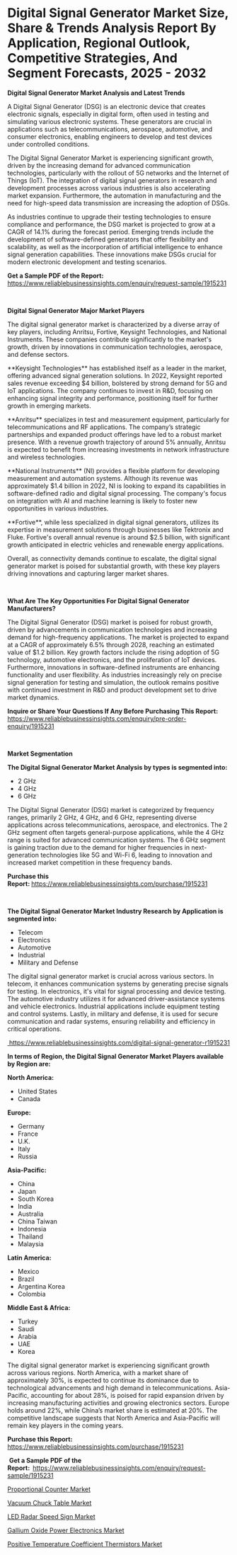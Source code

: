 <p><h1>Digital Signal Generator Market Size, Share & Trends Analysis Report By Application, Regional Outlook, Competitive Strategies, And Segment Forecasts, 2025 - 2032</h1></p><p><strong>Digital Signal Generator Market Analysis and Latest Trends</strong></p>
<p><p>A Digital Signal Generator (DSG) is an electronic device that creates electronic signals, especially in digital form, often used in testing and simulating various electronic systems. These generators are crucial in applications such as telecommunications, aerospace, automotive, and consumer electronics, enabling engineers to develop and test devices under controlled conditions.</p><p>The Digital Signal Generator Market is experiencing significant growth, driven by the increasing demand for advanced communication technologies, particularly with the rollout of 5G networks and the Internet of Things (IoT). The integration of digital signal generators in research and development processes across various industries is also accelerating market expansion. Furthermore, the automation in manufacturing and the need for high-speed data transmission are increasing the adoption of DSGs.</p><p>As industries continue to upgrade their testing technologies to ensure compliance and performance, the DSG market is projected to grow at a CAGR of 14.1% during the forecast period. Emerging trends include the development of software-defined generators that offer flexibility and scalability, as well as the incorporation of artificial intelligence to enhance signal generation capabilities. These innovations make DSGs crucial for modern electronic development and testing scenarios.</p></p>
<p><strong>Get a Sample PDF of the Report:&nbsp;</strong> <a href="https://www.reliablebusinessinsights.com/enquiry/request-sample/1915231?utm_campaign=63&utm_medium=2&utm_source=Github&utm_content=ia&utm_term=06042025&utm_id=digital-signal-generator">https://www.reliablebusinessinsights.com/enquiry/request-sample/1915231</a></p>
<p>&nbsp;</p>
<p><strong>Digital Signal Generator Major Market Players</strong></p>
<p><p>The digital signal generator market is characterized by a diverse array of key players, including Anritsu, Fortive, Keysight Technologies, and National Instruments. These companies contribute significantly to the market's growth, driven by innovations in communication technologies, aerospace, and defense sectors.</p><p>**Keysight Technologies** has established itself as a leader in the market, offering advanced signal generation solutions. In 2022, Keysight reported sales revenue exceeding $4 billion, bolstered by strong demand for 5G and IoT applications. The company continues to invest in R&D, focusing on enhancing signal integrity and performance, positioning itself for further growth in emerging markets.</p><p>**Anritsu** specializes in test and measurement equipment, particularly for telecommunications and RF applications. The company’s strategic partnerships and expanded product offerings have led to a robust market presence. With a revenue growth trajectory of around 5% annually, Anritsu is expected to benefit from increasing investments in network infrastructure and wireless technologies.</p><p>**National Instruments** (NI) provides a flexible platform for developing measurement and automation systems. Although its revenue was approximately $1.4 billion in 2022, NI is looking to expand its capabilities in software-defined radio and digital signal processing. The company's focus on integration with AI and machine learning is likely to foster new opportunities in various industries.</p><p>**Fortive**, while less specialized in digital signal generators, utilizes its expertise in measurement solutions through businesses like Tektronix and Fluke. Fortive's overall annual revenue is around $2.5 billion, with significant growth anticipated in electric vehicles and renewable energy applications.</p><p>Overall, as connectivity demands continue to escalate, the digital signal generator market is poised for substantial growth, with these key players driving innovations and capturing larger market shares.</p></p>
<p>&nbsp;</p>
<p><strong>What Are The Key Opportunities For Digital Signal Generator Manufacturers?</strong></p>
<p><p>The Digital Signal Generator (DSG) market is poised for robust growth, driven by advancements in communication technologies and increasing demand for high-frequency applications. The market is projected to expand at a CAGR of approximately 6.5% through 2028, reaching an estimated value of $1.2 billion. Key growth factors include the rising adoption of 5G technology, automotive electronics, and the proliferation of IoT devices. Furthermore, innovations in software-defined instruments are enhancing functionality and user flexibility. As industries increasingly rely on precise signal generation for testing and simulation, the outlook remains positive with continued investment in R&D and product development set to drive market dynamics.</p></p>
<p><strong>Inquire or Share Your Questions If Any Before Purchasing This Report:</strong> <a href="https://www.reliablebusinessinsights.com/enquiry/pre-order-enquiry/1915231?utm_campaign=63&utm_medium=2&utm_source=Github&utm_content=ia&utm_term=06042025&utm_id=digital-signal-generator">https://www.reliablebusinessinsights.com/enquiry/pre-order-enquiry/1915231</a></p>
<p>&nbsp;</p>
<p><strong>Market Segmentation</strong></p>
<p><strong>The Digital Signal Generator Market Analysis by types is segmented into:</strong></p>
<p><ul><li>2 GHz</li><li>4 GHz</li><li>6 GHz</li></ul></p>
<p><p>The Digital Signal Generator (DSG) market is categorized by frequency ranges, primarily 2 GHz, 4 GHz, and 6 GHz, representing diverse applications across telecommunications, aerospace, and electronics. The 2 GHz segment often targets general-purpose applications, while the 4 GHz range is suited for advanced communication systems. The 6 GHz segment is gaining traction due to the demand for higher frequencies in next-generation technologies like 5G and Wi-Fi 6, leading to innovation and increased market competition in these frequency bands.</p></p>
<p><strong>Purchase this Report:&nbsp;</strong><a href="https://www.reliablebusinessinsights.com/purchase/1915231?utm_campaign=63&utm_medium=2&utm_source=Github&utm_content=ia&utm_term=06042025&utm_id=digital-signal-generator">https://www.reliablebusinessinsights.com/purchase/1915231</a></p>
<p>&nbsp;</p>
<p><strong>The Digital Signal Generator Market Industry Research by Application is segmented into:</strong></p>
<p><ul><li>Telecom</li><li>Electronics</li><li>Automotive</li><li>Industrial</li><li>Military and Defense</li></ul></p>
<p><p>The digital signal generator market is crucial across various sectors. In telecom, it enhances communication systems by generating precise signals for testing. In electronics, it's vital for signal processing and device testing. The automotive industry utilizes it for advanced driver-assistance systems and vehicle electronics. Industrial applications include equipment testing and control systems. Lastly, in military and defense, it is used for secure communication and radar systems, ensuring reliability and efficiency in critical operations.</p></p>
<p><a href="https://www.reliablebusinessinsights.com/digital-signal-generator-r1915231?utm_campaign=63&utm_medium=2&utm_source=Github&utm_content=ia&utm_term=06042025&utm_id=digital-signal-generator">&nbsp;https://www.reliablebusinessinsights.com/digital-signal-generator-r1915231</a></p>
<p><strong>In terms of Region, the Digital Signal Generator Market Players available by Region are:</strong></p>
<p>
    <p> <strong> North America: </strong>
        <ul>
            <li>United States</li>
            <li>Canada</li>
        </ul>
        </p> 
    <p> <strong> Europe: </strong>
        <ul>
            <li>Germany</li>
            <li>France</li>
            <li>U.K.</li>
            <li>Italy</li>
            <li>Russia</li>
        </ul>
        </p> 
    <p> <strong> Asia-Pacific: </strong>
        <ul>
            <li>China</li>
            <li>Japan</li>
            <li>South Korea</li>
            <li>India</li>
            <li>Australia</li>
            <li>China Taiwan</li>
            <li>Indonesia</li>
            <li>Thailand</li>
            <li>Malaysia</li>
        </ul>
        </p> 
    <p> <strong> Latin America: </strong>
        <ul>
            <li>Mexico</li>
            <li>Brazil</li>
            <li>Argentina Korea</li>
            <li>Colombia</li>
        </ul>
        </p> 
    <p> <strong> Middle East & Africa: </strong>
        <ul>
            <li>Turkey</li>
            <li>Saudi</li>
            <li>Arabia</li>
            <li>UAE</li>
            <li>Korea</li>
        </ul>
    </p>
    </p>
<p><p>The digital signal generator market is experiencing significant growth across various regions. North America, with a market share of approximately 30%, is expected to continue its dominance due to technological advancements and high demand in telecommunications. Asia-Pacific, accounting for about 28%, is poised for rapid expansion driven by increasing manufacturing activities and growing electronics sectors. Europe holds around 22%, while China’s market share is estimated at 20%. The competitive landscape suggests that North America and Asia-Pacific will remain key players in the coming years.</p></p>
<p><strong>Purchase this Report: </strong><a href="https://www.reliablebusinessinsights.com/purchase/1915231?utm_campaign=63&utm_medium=2&utm_source=Github&utm_content=ia&utm_term=06042025&utm_id=digital-signal-generator">https://www.reliablebusinessinsights.com/purchase/1915231</a></p>
<p>&nbsp;<strong>Get a Sample PDF of the Report:&nbsp;&nbsp;</strong><a href="https://www.reliablebusinessinsights.com/enquiry/request-sample/1915231?utm_campaign=63&utm_medium=2&utm_source=Github&utm_content=ia&utm_term=06042025&utm_id=digital-signal-generator">https://www.reliablebusinessinsights.com/enquiry/request-sample/1915231</a></p>
<p><strong></strong></p>
<p><p><a href="https://github.com/chlihakwatsi/Market-Research-Report-List-1/blob/main/proportional-counter-market.md?utm_campaign=63&utm_medium=2&utm_source=Github&utm_content=ia&utm_term=06042025&utm_id=digital-signal-generator">Proportional Counter Market</a></p><p><a href="https://github.com/kocssequen/Market-Research-Report-List-1/blob/main/vacuum-chuck-table-market.md?utm_campaign=63&utm_medium=2&utm_source=Github&utm_content=ia&utm_term=06042025&utm_id=digital-signal-generator">Vacuum Chuck Table Market</a></p><p><a href="https://github.com/rubiogruis0p/Market-Research-Report-List-1/blob/main/led-radar-speed-sign-market.md?utm_campaign=63&utm_medium=2&utm_source=Github&utm_content=ia&utm_term=06042025&utm_id=digital-signal-generator">LED Radar Speed Sign Market</a></p><p><a href="https://github.com/jemmysolin5k/Market-Research-Report-List-1/blob/main/gallium-oxide-power-electronics-market.md?utm_campaign=63&utm_medium=2&utm_source=Github&utm_content=ia&utm_term=06042025&utm_id=digital-signal-generator">Gallium Oxide Power Electronics Market</a></p><p><a href="https://github.com/sokurgleyde/Market-Research-Report-List-1/blob/main/positive-temperature-coefficient-thermistors-market.md?utm_campaign=63&utm_medium=2&utm_source=Github&utm_content=ia&utm_term=06042025&utm_id=digital-signal-generator">Positive Temperature Coefficient Thermistors Market</a></p></p>